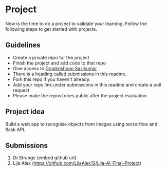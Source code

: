 # Project
Now is the time to do a project to validate your learning. Follow the following steps to get started with projects.

## Guidelines
- Create a private repo for the project 
- Finish the project and add code to that repo
- Give access to [Gopikrishnan Sasikumar](https://github.com/gopikrishnansasikumar)
- There is a heading called submissions in this readme. 
- Fork this repo if you haven't already.
- Add your repo link under submissions in this readme and create a pull request
- Please make the repositories public after the project evaluation

## Project idea
Build a web app to recognise objects from images using tensorflow and flask API.

## Submissions
1. Dr.Strange (embed github url)
2. Lija Alex (https://github.com/LijaAlex12/Lija-AI-Final-Project)

